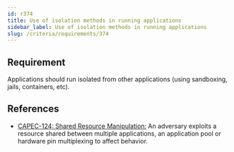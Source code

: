 ```yaml
---
id: r374
title: Use of isolation methods in running applications
sidebar_label: Use of isolation methods in running applications
slug: /criteria/requirements/374
---
```


## Requirement

Applications should run isolated
from other applications
(using sandboxing, jails, containers, etc).

## References

- [CAPEC-124: Shared Resource Manipulation:](https://capec.mitre.org/data/definitions/124.html)
An adversary exploits a resource shared
between multiple applications,
an application pool
or hardware pin multiplexing
to affect behavior.
